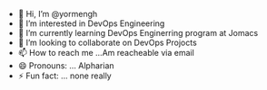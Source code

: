 - 👋 Hi, I’m @yormengh
- 👀 I’m interested in DevOps Engineering
- 🌱 I’m currently learning DevOps Enginerring program at Jomacs
- 💞️ I’m looking to collaborate on DevOps Projocts
- 📫 How to reach me ...Am reacheable via email
- 😄 Pronouns: ... Alpharian
- ⚡ Fun fact: ... none really

<!---
yormengh/yormengh is a ✨ special ✨ repository because its `README.md` (this file) appears on your GitHub profile.
You can click the Preview link to take a look at your changes.
--->
